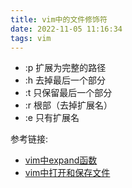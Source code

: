 ```yaml
---
title: vim中的文件修饰符  
date: 2022-11-05 11:16:34  
tags: vim  
---
```


- :p 扩展为完整的路径
- :h 去掉最后一个部分
- :t 只保留最后一个部分
- :r 根部（去掉扩展名）
- :e 只有扩展名

参考链接:
- [vim中expand函数](https://blog.csdn.net/lengye7/article/details/79348035)
- [vim中打开和保存文件](https://www.cnblogs.com/Chary/p/9729582.html#:~:text=%25%20%E7%AC%A6%E5%8F%B7%E4%BB%A3%E8%A1%A8%E6%B4%BB%E5%8A%A8%E7%BC%93%E5%86%B2%E5%8C%BA%E7%9A%84%20%E5%AE%8C%E6%95%B4%E6%96%87%E4%BB%B6%E8%B7%AF%E5%BE%84%20%EF%BC%8C%20%3Ah%20%E4%BF%AE%E9%A5%B0%E7%AC%A6%E4%BC%9A%E5%8E%BB%E9%99%A4%E8%B7%AF%E5%BE%84%E4%B8%AD%E7%9A%84%E6%96%87%E4%BB%B6%E5%90%8D%EF%BC%8C%E4%BD%86%E4%BF%9D%E7%95%99%E8%B7%AF%E5%BE%84%E4%B8%AD%E7%9A%84%E5%85%B6%E4%BB%96%E9%83%A8%E5%88%86%E3%80%82%20%E5%9B%A0%E6%AD%A4%EF%BC%8C%E8%BE%93%E5%85%A5%E7%9A%84%20%25%3Ah%3CTab%3E,%E4%BC%9A%E8%A2%AB%E5%B1%95%E5%BC%80%E4%B8%BA%E5%BD%93%E5%89%8D%20%E6%96%87%E4%BB%B6%E6%89%80%E5%9C%A8%E7%9B%AE%E5%BD%95%20%E7%9A%84%E8%B7%AF%E5%BE%84%E3%80%82%20Vim%E5%91%BD%E4%BB%A4%20%25%20%E5%92%8C%20%3Ah%20%E5%9C%A8%E5%91%BD%E4%BB%A4%E8%A1%8C%E6%A8%A1%E5%BC%8F%E4%B8%8B%E5%85%B7%E6%9C%89%E7%89%B9%E6%AE%8A%E5%90%AB%E4%B9%89%EF%BC%8C%E5%8F%AF%E7%94%A8%E4%BA%8E%E9%AB%98%E6%95%88%E6%93%8D%E4%BD%9C%E4%B8%8EVim%E6%96%87%E4%BB%B6%E8%B7%AF%E5%BE%84%E7%9B%B8%E5%85%B3%E7%9A%84%E5%8A%9F%E8%83%BD%E3%80%82)